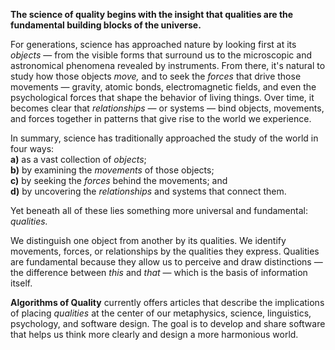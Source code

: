 **The science of quality begins with the insight that qualities are the fundamental building blocks of the universe.**

For generations, science has approached nature by looking first at its *objects* — from the visible forms that surround us to the microscopic and astronomical phenomena revealed by instruments. From there, it's natural to study how those objects *move,* and to seek the *forces* that drive those movements — gravity, atomic bonds, electromagnetic fields, and even the psychological forces that shape the behavior of living things. Over time, it becomes clear that *relationships* — or systems — bind objects, movements, and forces together in patterns that give rise to the world we experience.

In summary, science has traditionally approached the study of the world in four ways:  
**a)** as a vast collection of *objects*;  
**b)** by examining the *movements* of those objects;  
**c)** by seeking the *forces* behind the movements; and  
**d)** by uncovering the *relationships* and systems that connect them.

Yet beneath all of these lies something more universal and fundamental: *qualities.*

We distinguish one object from another by its qualities. We identify movements, forces, or relationships by the qualities they express. Qualities are fundamental because they allow us to perceive and draw distinctions — the difference between *this* and *that* — which is the basis of information itself.

**Algorithms of Quality** currently offers articles that describe the implications of placing *qualities* at the center of our metaphysics, science, linguistics, psychology, and software design. The goal is to develop and share software that helps us think more clearly and design a more harmonious world.
